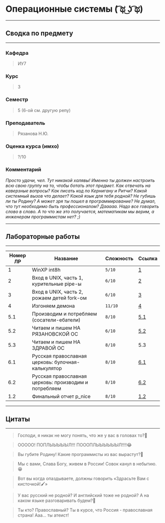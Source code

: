 # Операционные системы ( ͡ಥ ͜ʖ ͡ಥ)
---
## Сводка по предмету
---
### Кафедра
> ИУ7  
### Курс
> 3
### Семестр
> 5 (6-ой см. другую репу)
### Преподаватель
> Рязанова Н.Ю.
### Оценка курса (имхо)
> ?/10
### Комментарий
*Просто удачи, чел. Тут никакой халявы! Именно ты должен настроить всю свою группу на то, чтобы ботать этот предмет. Как отвечать на каверзные вопросы? Как писать код по Кернигану и Ритчи? Какой системный вызов что делает? Какой язык для тебя родной? Не губишь ли ты Родину? А может зря ты пошел в программирование? Не думал, что тут необходимо быть профессионалом? Дааааа. Надо все говорить слово в слово. А то что же это получается, математикам мы верим, а инженерам программистам нет? ;)*

---
## Лабораторные работы
---

|Номер ЛР|Название                                  |Сложность|Ссылка|
|--------|------------------------------------------|---------|------|
|1       |WinXP int8h                               |`5/10`|[1](https://github.com/AivanSpooky/BMSTU_OS-SEM5-/tree/main/lab_01_int8h/part-1)|
|2       |Вход в UNIX, часть 1, курительные pipe-ы  |`6/10`|[2](https://github.com/AivanSpooky/BMSTU_OS-SEM5-/tree/main/lab_02_UNIX)|
|3       |Вход в UNIX, часть 2, рожаем детей fork-ом|`6/10`|[3](https://github.com/AivanSpooky/BMSTU_OS-SEM5-/tree/main/lab_03_UNIX)|
|4       |Изгоняем демона                           |`11/10`|[4](https://github.com/AivanSpooky/BMSTU_OS-SEM5-/tree/main/lab_04_daemon)|
|5.1     |Производим и потребляем (сосатели-ебатели) |`8/10`|[5.1](https://github.com/AivanSpooky/BMSTU_OS-SEM5-/tree/main/lab_05_prodcons_readwrite/producer_consumer)|
|5.2     |Читаем и пишем НА РЯЗАНОВСКОЙ ОС             |`6/10`|[5.2](https://github.com/AivanSpooky/BMSTU_OS-SEM5-/tree/main/lab_05_prodcons_readwrite/reader_writer)|
|5.3     |Читаем и пишем НА ЗДРАВОЙ ОС              |`8/10`|5.3|
|6.1     |Русская православная церковь: булочная-калькулятор|`8/10`|[6.1](https://github.com/AivanSpooky/BMSTU_OS-SEM5-/tree/main/lab_06_rpc/bakery_calculator_rpc)|
|6.2     |Русская православная церковь: производим и потребляем|`8/10`|[6.2](https://github.com/AivanSpooky/BMSTU_OS-SEM5-/tree/main/lab_07_rpc_prodcons)|
|1.2       |Финальный отчет p_nice|`8/10`|[1.2](https://github.com/AivanSpooky/BMSTU_OS-SEM5-/tree/main/lab_01_int8h/part-2)|

---
## Цитаты
---
> Господи, я никак не могу понять, что же у вас в головах то?🧐

> ООООО! ПОПЛЫЫЫЫЫЛ!!! ПОООПЛЫЫЫЫЫЫЛ!!!!😂

> Вы губите Родину! Какие программисты из вас вырастут?🥺

> Мы с вами, Слава Богу, живем в России! Совок канул в небытию.😁

> Вот вы когда опаздываете, должны говорить «‎Здрасьте Вам с кисточкой!🖌️»

> У вас русский не родной? И английский тоже не родной? А на каком языке разговаривать будем?🦞

> Ты кто? Православный? Ты в курсе, что Россия - православная страна! Ааа... ты атеист!